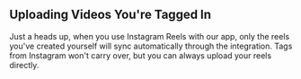 ## Uploading Videos You're Tagged In

Just a heads up, when you use Instagram Reels with our app, only the reels you've created yourself will sync automatically through the integration. Tags from Instagram won't carry over, but you can always upload your reels directly.